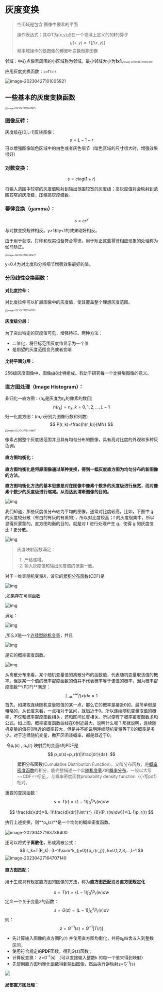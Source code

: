 # 灰度变换 

> 空间域是包含 图像中像素的平面
>
> 操作表达式：其中T为(x,y)点在一个领域上定义的的**f**的算子
> $$
> g(x,y)=T[f(x,y)]
> $$
> 频率域操作的是图像的傅里叶变换而非图像

​	邻域：中心点像素周围的小区域称为邻域。最小邻域大小为**1x1**<img src="灰度变换.assets/image-20230427100812480-1682561296006-1.png" alt="image-20230427100812480" style="zoom: 50%;" />

应用灰度变换函数：```s=T(r)```

![image-20230427101005921](灰度变换.assets/image-20230427101005921.png)



## 一些基本的灰度变换函数

<img src="灰度变换.assets/image-20230427101407425-1682561650827-3.png" alt="image-20230427101407425" style="zoom:50%;" />

### 图像反转：

灰度级在[0,L-1]反转图像：
$$
s=L-1-r
$$
可以增强图像暗色区域中的白色或者灰色细节（暗色区域的尺寸很大时，增强效果很好）

### 对数变换：

$$
s=clog(1+r)
$$

将输入范围中较窄的灰度值映射到输出范围较宽的灰度级；高灰度值将会映射到范围较窄的灰度级，压缩高灰度级数。

### 幂律变换（gamma）：

$$
s=cr^y
$$

与对数变换规律相反。y>1和y<1的效果刚好相反。

由于用于获取，打印和现实设备符合幂律。用于矫正这些幂律相应现象的处理称为伽马矫正。

<img src="灰度变换.assets/image-20230427102341477-1682562223348-5.png" alt="image-20230427102341477" style="zoom: 50%;" />

y=0.4为对比度和分辨细节增强效果最好的值。

### 分段线性变换函数：

#### 对比度拉伸：

对比度拉伸可以扩展图像中的灰度值，使其覆盖整个理想灰度范围。

<img src="灰度变换.assets/image-20230427105140782-1682563903854-7.png" alt="image-20230427105140782" style="zoom:50%;" />



####  灰度级分层：

为了突出特定的灰度值可见，增强特征。两种方法：

* 二值化，将目标范围灰度值显示为一个值
* 是期望的灰度范围变亮或者变暗

#### 比特平面分层：

256级灰度图像中，图像由8比特组成。有助于研究每一个比特层图像的意义。



### 直方图处理（Image Histogram）：

非归化一直方图：(n<sub>k</sub>是灰度为r<sub>k</sub>的像素的数目)
$$
h(r_k)=n_k,		k=0,1,2,...,L-1
$$
归一化直方图：(m,n分别为图像行数和列数)
$$
P(r_k)=\frac{h(r_k)}{MN}
$$
<img src="灰度变换.assets/image-20230427153146667.png" alt="image-20230427153146667" style="zoom:50%;" />

像素占据整个灰度级范围并且具有均匀分布的图像，具有高对比度的外观和多种灰色调。

#### 直方图均衡化：

**直方图均衡化是将原图像通过某种变换，得到一幅灰度直方图为均匀分布的新图像的方法。**

**直方图均衡化方法的基本思想是对在图像中像素个数多的灰度级进行展宽，而对像素个数少的灰度级进行缩减。从而达到清晰图像的目的。**

![img](灰度变换.assets/v2-ea00bed1d808ed1777c787d7a9233e75_720w.webp)

我们知道，那些灰度值分布较为平均的图像，通常对比度较高。比如，下图中 g 的灰度较分散（有白的有灰的有黑的），所以对比度较高；f 的灰度很集中，所以显得灰蒙蒙的。直方图均衡的目的，就是对 f 进行处理产生 g，使得 g 的灰度值比 f 更分散。

![img](灰度变换.assets/v2-a3ee22f43f9d9ba6b651766811e30593_720w.png)

> 灰度映射函数满足：
>
> 1. 严格递增。
> 2. 输入灰度值和输出灰度值的范围一致。

对于一维实随机变量*X*，设它的[累积分布函数](https://baike.baidu.com/item/累积分布函数?fromModule=lemma_inlink)(CDF)是

![img](https://bkimg.cdn.bcebos.com/formula/33de6135ccc822eb4bd4d5357a0d74b6.svg)

,如果存在可测函数

![img](https://bkimg.cdn.bcebos.com/formula/7ef9cffe63be6e1a93429ed7a0079c9c.svg)

满足：

![img](https://bkimg.cdn.bcebos.com/formula/7a72edef3ee1364e8462558f41a3fc90.svg)

,那么*X*是一个[连续型随机变量](https://baike.baidu.com/item/连续型随机变量/3318213?fromModule=lemma_inlink)，并且

![img](https://bkimg.cdn.bcebos.com/formula/52c3d76839b7ef79b05099a1bdab957b.svg)

是它的概率密度函数。

![img](灰度变换.assets/watermark,type_d3F5LXplbmhlaQ,shadow_50,text_Q1NETiBATm9yc3Rj,size_20,color_FFFFFF,t_70,g_se,x_16.png)

从离散分布来看，某个随机变量值的离散分布的函数值，代表随机变量取该值的概率。但是某一个值的概率密度函数的值并不代表概率等于该值的概率，因为概率密度函数**(PDF)**满足：
$$
\int^{+\infty}_{-\infty}{f(x)dx=1}
$$
​	首先，如果取连续随机变量取值的某一点，那么它的概率是接近0的。最简单但是粗略的，从长度来看，一点相对于区间，就趋近于0。所以连续随机变量取值的概率，不仅和概率密度函数相关，还和区间长度相关。所以便有了概率密度函数求和公式。如上图，概率密度函数曲线在0附近最大，说明什么呢？那就说明，连续随机变量的值在0附近的概率较大，但是并不能说明连续随机变量等于0的概率是多少。对于连续随机变量，撇开区间谈概率，都是趋近于0。

​	令p<sub>r</sub>(s)  , p<sub>s</sub>(r) 映射后的变量s的PDF是
$$
p_s(s)=p_r(r)|\frac{dr}{ds}|
$$


> **累积分布函数**(Cumulative Distribution Function)，又叫分布函数，是[概率密度函数](https://baike.baidu.com/item/概率密度函数/5021996?fromModule=lemma_inlink)的积分，能完整描述一个实[随机变量](https://baike.baidu.com/item/随机变量/828980?fromModule=lemma_inlink)*X*的[概率分布](https://baike.baidu.com/item/概率分布/828907?fromModule=lemma_inlink)。一般以大写==CDF==标记,，与概率密度函数probability density function（小写pdf）相对。

重要的变换函数：
$$
s=T(r)=(L-1)\int^{r}_{0}{P_r(w)dw}
$$

$$
\frac{ds}{dt}=(L-1)\frac{d}{dr}[\int^{r}_{0}{P_r(w)dw}]=(L-1)p_r(r)
$$

执行上述变换，则**p<sub>s</sub>(s)**是一个均匀的概率密度函数。

![image-20230427163739400](灰度变换.assets/image-20230427163739400.png)

还可以将式子**离散化**，形成离散公式：
$$
s_k=T(R_k)=(L-1)\sum^k_{j=0}{p_r(r_j)}, k=0,1,2,3,...,L-1
$$
![image-20230427164707140](灰度变换.assets/image-20230427164707140.png)

#### 直方图匹配：

用于生成具有规定直方图的图像的方法，称为**直方图匹配**或者**直方图规定化**

$$
s=T(r)=(L-1)\int^{r}_{0}{P_r(w)dw}
$$
定义一个关于变量z的函数：
$$
s=G(z)=(L-1)\int^{z}_{0}{P_r(v)dv}
$$
则：
$$
z=G^{-1}(s)=G^{-1}[T(r)]
$$

* 先计算输入图像的直方图P<sub>r</sub>(r)  并使用直方图均衡化，并将s<sub>k</sub>四舍五入到整数区间。
* 使用符合规定的**PDF**函数，得到G(z)函数；
* 计算反变换： z=G<sup>-1</sup>(s)    （可以直接输入整数k 的每一个值来得到映射）
* 先使用直方图均衡化函数得到输出图像，然后执行逆映射z=G<sup>-1</sup>(s)

![](/media/lynliam/data/markdown/数字图像处理/灰度变换.assets/微信图片_20230428203027.jpg)



#### 局部直方图处理：

